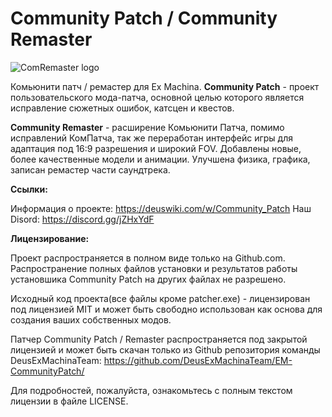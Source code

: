 # Community Patch / Community Remaster

![ComRemaster logo](https://user-images.githubusercontent.com/79088546/131580573-2317e340-0b21-4a64-91fb-bf0f7c57f7c6.png)

Комьюнити патч / ремастер для Ex Machina.
**Community Patch** - проект пользовательского мода-патча, основной целью которого является исправление сюжетных ошибок, катсцен и квестов.

**Community Remaster** - расширение Комьюнити Патча, помимо исправлений КомПатча, так же переработан интерфейс игры для адаптация под 16:9 разрешения и широкий FOV. Добавлены новые, более качественные модели и анимации. Улучшена физика, графика, записан ремастер части саундтрека.

**Ссылки:**

Информация о проекте: https://deuswiki.com/w/Community_Patch
Наш Disord: https://discord.gg/jZHxYdF

**Лицензирование:**

Проект распространяется в полном виде только на Github.com.
Распространение полных файлов установки и результатов работы установшика Community Patch на других файлах не разрешено.

Исходный код проекта(все файлы кроме patcher.exe) - лицензирован под лицензией MIT и может быть свободно использован как основа для создания ваших собственных модов.

Патчер Community Patch / Remaster распространяется под закрытой лицензией и может быть скачан только из Github репозитория команды DeusExMachinaTeam:
https://github.com/DeusExMachinaTeam/EM-CommunityPatch/

Для подробностей, пожалуйста, ознакомьтесь с полным текстом лицензии в файле LICENSE.
